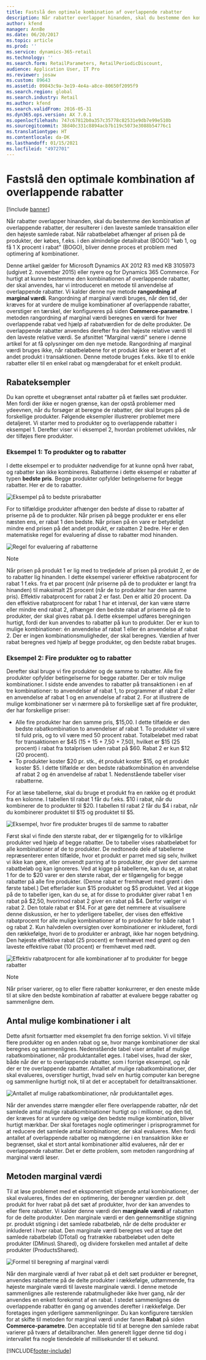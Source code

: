 ```yaml
---
title: Fastslå den optimale kombination af overlappende rabatter
description: Når rabatter overlapper hinanden, skal du bestemme den kombination af overlappende rabatter, der resulterer i den laveste samlede transaktion eller den højeste samlede rabat. Når rabatbeløbet afhænger af prisen på de produkter, der købes, f.eks. i den almindelige detailrabat (BOGO) 'køb 1, og få 1 X procent i rabat' (BOGO), bliver denne proces et problem med optimering af kombinationer.
author: kfend
manager: AnnBe
ms.date: 06/20/2017
ms.topic: article
ms.prod: ''
ms.service: dynamics-365-retail
ms.technology: ''
ms.search.form: RetailParameters, RetailPeriodicDiscount,
audience: Application User, IT Pro
ms.reviewer: josaw
ms.custom: 89643
ms.assetid: 09843c9a-3e19-4e4a-a8ce-80650f2095f9
ms.search.region: global
ms.search.industry: Retail
ms.author: kfend
ms.search.validFrom: 2016-05-31
ms.dyn365.ops.version: AX 7.0.1
ms.openlocfilehash: 747c67812b0a357c35778c82531e9db7e99e510b
ms.sourcegitcommit: 38d40c331c8894acb7b119c5073e3088b54776c1
ms.translationtype: HT
ms.contentlocale: da-DK
ms.lasthandoff: 01/15/2021
ms.locfileid: "4972701"
---
```

# <a name="determine-the-optimal-combination-of-overlapping-discounts"></a>Fastslå den optimale kombination af overlappende rabatter

[!include [banner](includes/banner.md)]

Når rabatter overlapper hinanden, skal du bestemme den kombination af overlappende rabatter, der resulterer i den laveste samlede transaktion eller den højeste samlede rabat. Når rabatbeløbet afhænger af prisen på de produkter, der købes, f.eks. i den almindelige detailrabat (BOGO) "køb 1, og få 1 X procent i rabat" (BOGO), bliver denne proces et problem med optimering af kombinationer.

Denne artikel gælder for Microsoft Dynamics AX 2012 R3 med KB 3105973 (udgivet 2. november 2015) eller nyere og for Dynamics 365 Commerce. For hurtigt at kunne bestemme den kombinationen af overlappende rabatter, der skal anvendes, har vi introduceret en metode til anvendelse af overlappende rabatter. Vi kalder denne nye metode **rangordning af marginal værdi**. Rangordning af marginal værdi bruges, når den tid, der kræves for at vurdere de mulige kombinationer af overlappende rabatter, overstiger en tærskel, der konfigureres på siden **Commerce-parametre**. I metoden rangordning af marginal værdi beregnes en værdi for hver overlappende rabat ved hjælp af rabatværdien for de delte produkter. De overlappende rabatter anvendes derefter fra den højeste relative værdi til den laveste relative værdi. Se afsnittet "Marginal værdi" senere i denne artikel for at få oplysninger om den nye metode. Rangordning af marginal værdi bruges ikke, når rabatbeløbene for et produkt ikke er berørt af et andet produkt i transaktionen. Denne metode bruges f.eks. ikke til to enkle rabatter eller til en enkel rabat og mængderabat for et enkelt produkt.

## <a name="discount-examples"></a>Rabateksempler

Du kan oprette et ubegrænset antal rabatter på et fælles sæt produkter. Men fordi der ikke er nogen grænse, kan der opstå problemer med ydeevnen, når du forsøger at beregne de rabatter, der skal bruges på de forskellige produkter. Følgende eksempler illustrerer problemet mere detaljeret. Vi starter med to produkter og to overlappende rabatter i eksempel 1. Derefter viser vi i eksempel 2, hvordan problemet udvikles, når der tilføjes flere produkter.

### <a name="example-1-two-products-and-two-discounts"></a>Eksempel 1: To produkter og to rabatter

I dette eksempel er to produkter nødvendige for at kunne opnå hver rabat, og rabatter kan ikke kombineres. Rabatterne i dette eksempel er rabatter af typen **bedste pris**. Begge produkter opfylder betingelserne for begge rabatter. Her er de to rabatter.

![Eksempel på to bedste prisrabatter](./media/overlapping-discount-combo-01.jpg)

For to tilfældige produkter afhænger den bedste af disse to rabatter af priserne på de to produkter. Når prisen på begge produkter er ens eller næsten ens, er rabat 1 den bedste. Når prisen på én vare er betydeligt mindre end prisen på det andet produkt, er rabatten 2 bedre. Her er den matematiske regel for evaluering af disse to rabatter mod hinanden.

![Regel for evaluering af rabatterne](./media/overlapping-discount-combo-02.jpg)

> [!NOTE]
> Når prisen på produkt 1 er lig med to tredjedele af prisen på produkt 2, er de to rabatter lig hinanden. I dette eksempel varierer effektive rabatprocent for rabat 1 f.eks. fra et par procent (når priserne på de to produkter er langt fra hinanden) til maksimalt 25 procent (når de to produkter har den samme pris). Effektiv rabatprocent for rabat 2 er fast. Den er altid 20 procent. Da den effektive rabatprocent for rabat 1 har et interval, der kan være større eller mindre end rabat 2, afhænger den bedste rabat af priserne på de to produkter, der skal gives rabat på. I dette eksempel udføres beregningen hurtigt, fordi der kun anvendes to rabatter på kun to produkter. Der er kun to mulige kombinationer: én anvendelse af rabat 1 eller én anvendelse af rabat 2. Der er ingen kombinationsmuligheder, der skal beregnes. Værdien af hver rabat beregnes ved hjælp af begge produkter, og den bedste rabat bruges.

### <a name="example-2-four-products-and-two-discounts"></a>Eksempel 2: Fire produkter og to rabatter

Derefter skal bruge vi fire produkter og de samme to rabatter. Alle fire produkter opfylder betingelserne for begge rabatter. Der er tolv mulige kombinationer. I sidste ende anvendes to rabatter på transaktionen i en af tre kombinationer: to anvendelser af rabat 1, to programmer af rabat 2 eller en anvendelse af rabat 1 og en anvendelse af rabat 2. For at illustrere de mulige kombinationer ser vi nærmere på to forskellige sæt af fire produkter, der har forskellige priser:

- Alle fire produkter har den samme pris, $15,00. I dette tilfælde er den bedste rabatkombination to anvendelser af rabat 1. To produkter vil være til fuld pris, og to vil være med 50 procent rabat. Totalbeløbet med rabat for transaktionen er $45 (15 + 15 + 7,50 + 7,50), hvilket er $15 (25 procent) i rabat fra totalprisen uden rabat på $60. Rabat 2 er kun $12 (20 procent).
- To produkter koster $20 pr. stk., ét produkt koster $15, og et produkt koster $5. I dette tilfælde er den bedste rabatkombination én anvendelse af rabat 2 og én anvendelse af rabat 1. Nedenstående tabeller viser rabatterne.

For at læse tabellerne, skal du bruge et produkt fra en række og ét produkt fra en kolonne. I tabellen til rabat 1 får du f.eks. $10 i rabat, når du kombinerer de to produkter til $20. I tabellen til rabat 2 får du $4 i rabat, når du kombinerer produktet til $15 og produktet til $5.

![Eksempel, hvor fire produkter bruges til de samme to rabatter](./media/overlapping-discount-combo-03.jpg)

Først skal vi finde den største rabat, der er tilgængelig for to vilkårlige produkter ved hjælp af begge rabatter. De to tabeller vises rabatbeløbet for alle kombinationer af de to produkter. De nedtonede dele af tabellerne repræsenterer enten tilfælde, hvor et produkt er parret med sig selv, hvilket vi ikke kan gøre, eller omvendt parring af to produkter, der giver det samme rabatbeløb og kan ignoreres. Ved at kigge på tabellerne, kan du se, at rabat 1 for de to $20 varer er den største rabat, der er tilgængelig for begge rabatter på alle fire produkter. (Denne rabat er fremhævet med grønt i den første tabel.) Det efterlader kun $15 produktet og $5 produktet. Ved at kigge på de to tabeller igen, kan du se, at for disse to produkter giver rabat 1 en rabat på $2,50, hvorimod rabat 2 giver en rabat på $4. Derfor vælger vi rabat 2. Den totale rabat er $14. For at gøre det nemmere at visualisere denne diskussion, er her to yderligere tabeller, der vises den effektive rabatprocent for alle mulige kombinationer af to produkter for både rabat 1 og rabat 2. Kun halvdelen oversigten over kombinationer er inkluderet, fordi den rækkefølge, hvori de to produkter er anbragt, ikke har nogen betydning. Den højeste effektive rabat (25 procent) er fremhævet med grønt og den laveste effektive rabat (10 procent) er fremhævet med rødt.

![Effektiv rabatprocent for alle kombinationer af to produkter for begge rabatter](./media/overlapping-discount-combo-04.jpg)

> [!NOTE]
> Når priser varierer, og to eller flere rabatter konkurrerer, er den eneste måde til at sikre den bedste kombination af rabatter at evaluere begge rabatter og sammenligne dem.

## <a name="total-possible-combinations"></a>Antal mulige kombinationer i alt

Dette afsnit fortsætter med eksemplet fra den forrige sektion. Vi vil tilføje flere produkter og en anden rabat og se, hvor mange kombinationer der skal beregnes og sammenlignes. Nedenstående tabel viser antallet af mulige rabatkombinationer, når produktantallet øges. I tabel vises, hvad der sker, både når der er to overlappende rabatter, som i forrige eksempel, og når der er tre overlappende rabatter. Antallet af mulige rabatkombinationer, der skal evalueres, overstiger hurtigt, hvad selv en hurtig computer kan beregne og sammenligne hurtigt nok, til at det er acceptabelt for detailtransaktioner.

![Antallet af mulige rabatkombinationer, når produktantallet øges.](./media/overlapping-discount-combo-05.jpg)

Når der anvendes større mængder eller flere overlappende rabatter, når det samlede antal mulige rabatkombinationer hurtigt op i millioner, og den tid, der kræves for at vurdere og vælge den bedste mulige kombination, bliver hurtigt mærkbar. Der skal foretages nogle optimeringer i prisprogrammet for at reducere det samlede antal kombinationer, der skal evalueres. Men fordi antallet af overlappende rabatter og mængderne i en transaktion ikke er begrænset, skal et stort antal kombinationer altid evalueres, når der er overlappende rabatter. Det er dette problem, som metoden rangordning af marginal værdi løser.

## <a name="marginal-value-method"></a>Metoden marginal værdi

Til at løse problemet med et eksponentielt stigende antal kombinationer, der skal evalueres, findes der en optimering, der beregner værdien pr. delt produkt for hver rabat på det sæt af produkter, hvor der kan anvendes to eller flere rabatter. Vi kalder denne værdi den **marginale værdi** af rabatten for de delte produkter. Den marginale værdi er den gennemsnitlige stigning pr. produkt stigning i det samlede rabatbeløb, når de delte produkter er inkluderet i hver rabat. Den marginale værdi beregnes ved at tage det samlede rabatbeløb (DTotal) og fratrække rabatbeløbet uden delte produkter (DMinus\\ Shared), og dividere forskellen med antallet af delte produkter (ProductsShared).

![Formel til beregning af marginal værdi](./media/overlapping-discount-combo-06.jpg)

Når den marginale værdi af hver rabat på et delt sæt produkter er beregnet, anvendes rabatterne på de delte produkter i rækkefølge, udtømmende, fra højeste marginale værdi til laveste marginale værdi. I denne metode sammenlignes alle resterende rabatmuligheder ikke hver gang, når der anvendes en enkelt forekomst af en rabat. I stedet sammenlignes de overlappende rabatter én gang og anvendes derefter i rækkefølge. Der foretages ingen yderligere sammenligninger. Du kan konfigurere tærsklen for at skifte til metoden for marginal værdi under fanen **Rabat** på siden **Commerce-parametre**. Den acceptable tid til at beregne den samlede rabat varierer på tværs af detailbrancher. Men generelt ligger denne tid dog i intervallet fra nogle tiendedele af millisekunder til et sekund.


[!INCLUDE[footer-include](../includes/footer-banner.md)]